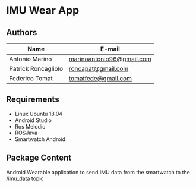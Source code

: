 # IMU Wear App

## Authors
| Name | E-mail |
|------|--------|
| Antonio Marino | marinoantonio96@gmail.com |
| Patrick Roncagliolo | roncapat@gmail.com |
| Federico Tomat | tomatfede@gmail.com |

## Requirements
* Linux Ubuntu 18.04
* Android Studio
* Ros Melodic
* ROSJava
* Smartwatch Android

## Package Content
Android Wearable application to send IMU data from the smartwatch to the /imu_data topic
